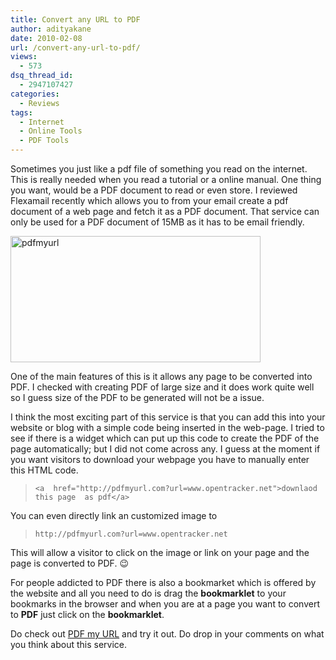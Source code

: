 ```yaml
---
title: Convert any URL to PDF
author: adityakane
date: 2010-02-08
url: /convert-any-url-to-pdf/
views:
  - 573
dsq_thread_id:
  - 2947107427
categories:
  - Reviews
tags:
  - Internet
  - Online Tools
  - PDF Tools
---
```

Sometimes you just like a pdf file of something you read on the internet. This is really needed when you read a tutorial or a online manual. One thing you want, would be a PDF document to read or even store. I reviewed Flexamail recently which allows you to from your email create a pdf document of a web page and fetch it as a PDF document. That service can only be used for a PDF document of 15MB as it has to be email friendly.

<img class="alignnone size-full wp-image-19965" title="pdfmyurl" src="http://cdn.devilsworkshop.org/files/2010/02/pdfmyurl.png" alt="pdfmyurl" width="400" height="202" />

One of the main features of this is it allows any page to be converted into PDF. I checked with creating PDF of large size and it does work quite well so I guess size of the PDF to be generated will not be a issue.

I think the most exciting part of this service is that you can add this into your website or blog with a simple code being inserted in the web-page. I tried to see if there is a widget which can put up this code to create the PDF of the page automatically; but I did not come across any. I guess at the moment if you want visitors to download your webpage you have to manually enter this HTML code.

> `<a  href="http://pdfmyurl.com?url=www.opentracker.net">downlaod this page  as pdf</a>`

You can even directly link an customized image to

> `http://pdfmyurl.com?url=www.opentracker.net `

This will allow a visitor to click on the image or link on your page and the page is converted to PDF. 😉

For people addicted to PDF there is also a bookmarket which is offered by the website and all you need to do is drag the **bookmarklet** to your bookmarks in the browser and when you are at a page you want to convert to **PDF** just click on the **bookmarklet**.

Do check out <a href="http://pdfmyurl.com/" onclick="_gaq.push(['_trackEvent', 'outbound-article', 'http://pdfmyurl.com/', 'PDF my URL']);" >PDF my URL</a> and try it out. Do drop in your comments on what you think about this service.
